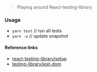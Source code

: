 > Playing around React-testing-library

### Usage
- `yarn test` // run all tests
- `yarn -u` // update snapshot

#### Reference links
- [react-testing-library/setup](https://testing-library.com/docs/react-testing-library/setup)
- [testing-library/jest-dom](https://github.com/testing-library/jest-dom#tohavetextcontent)
